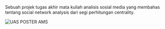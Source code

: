Sebuah projek tugas akhir mata kuliah analisis sosial media yang membahas tentang social network analysis dari segi perhitungan centrality.

![UAS POSTER AMS](https://github.com/user-attachments/assets/dd91ae1b-14ad-4f76-b974-50bed885739e)
